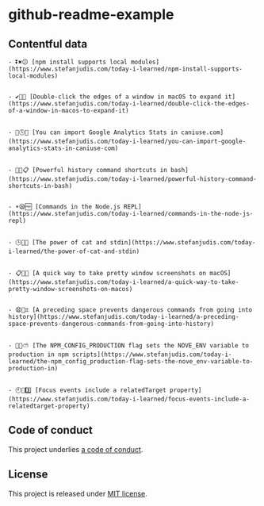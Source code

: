# github-readme-example

## Contentful data






















































<!-- CONTENTFUL_START -->

    - ⏬✖️😕 [npm install supports local modules](https://www.stefanjudis.com/today-i-learned/npm-install-supports-local-modules)
  

    - ✔️🐩🐆 [Double-click the edges of a window in macOS to expand it](https://www.stefanjudis.com/today-i-learned/double-click-the-edges-of-a-window-in-macos-to-expand-it)
  

    - 🙇🕓💕 [You can import Google Analytics Stats in caniuse.com](https://www.stefanjudis.com/today-i-learned/you-can-import-google-analytics-stats-in-caniuse-com)
  

    - 📼🎄📋 [Powerful history command shortcuts in bash](https://www.stefanjudis.com/today-i-learned/powerful-history-command-shortcuts-in-bash)
  

    - ☀️😪🆓 [Commands in the Node.js REPL](https://www.stefanjudis.com/today-i-learned/commands-in-the-node-js-repl)
  

    - 🕒💏🔴 [The power of cat and stdin](https://www.stefanjudis.com/today-i-learned/the-power-of-cat-and-stdin)
  

    - 📋🍉🚬 [A quick way to take pretty window screenshots on macOS](https://www.stefanjudis.com/today-i-learned/a-quick-way-to-take-pretty-window-screenshots-on-macos)
  

    - 😧🌳♊️ [A preceding space prevents dangerous commands from going into history](https://www.stefanjudis.com/today-i-learned/a-preceding-space-prevents-dangerous-commands-from-going-into-history)
  

    - 🚈🍊⛅️ [The NPM_CONFIG_PRODUCTION flag sets the NOVE_ENV variable to production in npm scripts](https://www.stefanjudis.com/today-i-learned/the-npm_config_production-flag-sets-the-nove_env-variable-to-production-in)
  

    - 🕙💇3️⃣ [Focus events include a relatedTarget property](https://www.stefanjudis.com/today-i-learned/focus-events-include-a-relatedtarget-property)
  
<!-- CONTENTFUL_END -->
  
  
  
  
  
  
  
  
  
  
  
  
  
  
  
  
  
  
  
  
  
  
  
  
  
  
  
  
  
  
  
  
  
  
  
  
  
  
  
  
  
  
  
  
  
  
  
  
  
  
  
  
  

## Code of conduct

This project underlies [a code of conduct](./CODE-OF-CONDUCT.md).

## License

This project is released under [MIT license](./LICENSE).
